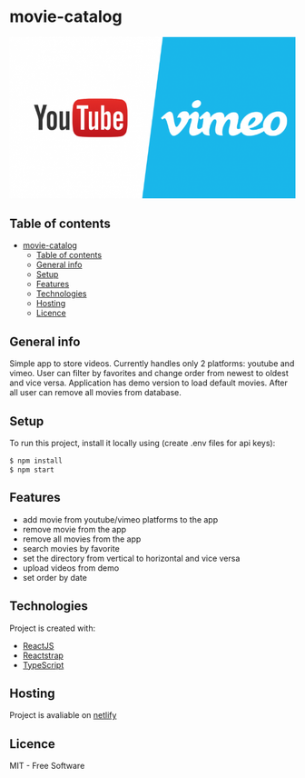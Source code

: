 # movie-catalog

![logo](./public/logos.png)

## Table of contents
- [movie-catalog](#movie-catalog)
  - [Table of contents](#table-of-contents)
  - [General info](#general-info)
  - [Setup](#setup)
  - [Features](#features)
  - [Technologies](#technologies)
  - [Hosting](#hosting)
  - [Licence](#licence)

## General info 

Simple app to store videos. Currently handles only 2 platforms: youtube and vimeo. User can filter by favorites and change order from newest to oldest and vice versa. Application has demo version to load default movies. After all user can remove all movies from database. 

## Setup
To run this project, install it locally using (create .env files for api keys):
```
$ npm install
$ npm start
```
## Features
- add movie from youtube/vimeo platforms to the app
- remove movie from the app
- remove all movies from the app
- search movies by favorite
- set the directory from vertical to horizontal and vice versa
- upload videos from demo 
- set order by date

## Technologies

Project is created with:
- [ReactJS](https://pl.reactjs.org/)
- [Reactstrap](https://reactstrap.github.io/)
- [TypeScript](https://www.typescriptlang.org/)

## Hosting

Project is avaliable on [netlify](https://hardcore-hermann-801b27.netlify.app/)

## Licence
MIT - Free Software